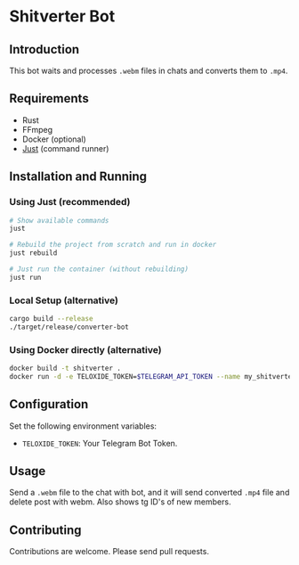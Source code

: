 # Shitverter Bot

## Introduction
This bot waits and processes `.webm` files in chats and converts them to `.mp4`.

## Requirements
- Rust
- FFmpeg
- Docker (optional)
- [Just](https://github.com/casey/just) (command runner)

## Installation and Running

### Using Just (recommended)
```bash
# Show available commands
just

# Rebuild the project from scratch and run in docker
just rebuild

# Just run the container (without rebuilding)
just run
```

### Local Setup (alternative)
```bash
cargo build --release
./target/release/converter-bot
```

### Using Docker directly (alternative)
```bash
docker build -t shitverter .
docker run -d -e TELOXIDE_TOKEN=$TELEGRAM_API_TOKEN --name my_shitverter_container shitverter:latest
```

## Configuration
Set the following environment variables:
- `TELOXIDE_TOKEN`: Your Telegram Bot Token.

## Usage
Send a `.webm` file to the chat with bot, and it will send converted `.mp4` file and delete post with webm.
Also shows tg ID's of new members.

## Contributing
Contributions are welcome. Please send pull requests.
